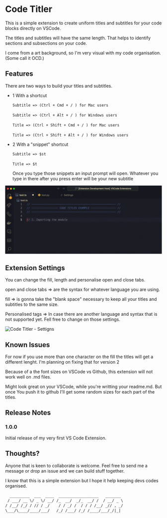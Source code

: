 # Code Titler

This is a simple extension to create uniform titles and subtitles for your code blocks directly on VSCode.

The titles and subtitles will have the same length. That helps to identify sections and subsections on your code.

I come from a art background, so I'm very visual with my code organisation. (Some call it OCD.)

## Features

There are two ways to build your titles and subtitles.

-   1 With a shortcut

    ```
    Subtitle => (Ctrl + Cmd + / ) for Mac users

    Subtitle => (Ctrl + Alt + / ) for Windows users

    Title => (Ctrl + Shift + Cmd + / ) for Mac users

    Title => (Ctrl + Shift + Alt + / ) for Windows users
    ```

-   2 With a "snippet" shortcut

    ```
    Subtitle => $st

    Title => $t
    ```

    Once you type those snippets an input prompt will open.
    Whatever you type in there after you press enter will be your new subtitle

![Code Titler - Example TS](./src/assets/code-titler-ts.gif)

## Extension Settings

You can change the fill, length and personalise open and close tabs.

open and close tabs => are the syntax for whatever language you are using.

fill => is gonna take the "blank space" necessary to keep all your titles and subtitles to the same size.

Personalised tags => In case there are another language and syntax that is not supported yet. Fell free to change on those settings.

![Code Titler - Settigns](./src/assets/code-titler-settings.gif)

## Known Issues

For now if you use more than one character on the fill the titles will get a different lenght. I'm planning on fixing that for version 2

Because of a the font sizes on VSCode vs Github, this extension will not work well on .md files.

Might look great on your VSCode, while you're writting your readme.md. But once You push it to github I'll get some random sizes for each part of the titles.

## Release Notes

### 1.0.0

Initial release of my very first VS Code Extension.

## Thoughts?

Anyone that is keen to collaborate is welcome. Feel free to send me a message or drop an issue and we can build stuff together.

I know that this is a simple extension but I hope it help keeping devs codes organised.

```
  _________  ___  ____  __________________   _______
 / ___/ __ \/ _ \/ __/ /_  __/  _/_  __/ /  / __/ _ \
/ /__/ /_/ / // / _/    / / _/ /  / / / /__/ _// , _/
\___/\____/____/___/   /_/ /___/ /_/ /____/___/_/|_|

```
